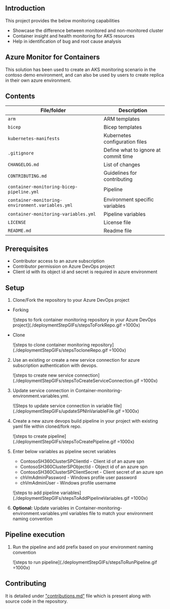 ## Introduction
This project provides the below monitoring capabilities
- Showcase the difference between monitored and non-monitored cluster
- Container insight and health monitoring for AKS resources
- Help in identification of bug and root cause analysis

## Azure Monitor for Containers
This solution has been used to create an AKS monitoring scenario in the contoso demo environment, and can also be used by users to create replica in their own azure environment.

## Contents

| File/folder                                      | Description                                |
|--------------------------------------------------|--------------------------------------------|
| `arm`                                            | ARM templates                             |
| `bicep`                                            | Bicep templates                             |
| `kubernetes-manifests`                                           | Kubernetes configuration files            |
| `.gitignore`                                     | Define what to ignore at commit time      |
| `CHANGELOG.md`                                   | List of changes                           |
| `CONTRIBUTING.md`                                | Guidelines for contributing               |
| `container-monitoring-bicep-pipeline.yml`              | Pipeline                             |
| `container-monitoring-environment.variables.yml` | Environment specific variables            |
| `container-monitoring-variables.yml`             | Pipeline variables                        |
| `LICENSE`                                        | License file                         |
| `README.md`                                      | Readme file                        |

## Prerequisites

* Contributor access to an azure subscription
* Contributor permission on Azure DevOps project
* Client id with its object id and secret is required in azure environment

## Setup

1. Clone/Fork the repository to your Azure DevOps project
- Forking

    ![steps to fork container monitoring repository in your Azure DevOps project](./deploymentStepGIFs/stepsToForkRepo.gif =1000x)

- Clone

    ![steps to clone container monitoring repository](./deploymentStepGIFs/stepsTocloneRepo.gif =1000x)

2. Use an existing or create a new service connection for azure subscription authentication with devops. 

    ![steps to create new service connection](./deploymentStepGIFs/stepsToCreateServiceConnection.gif =1000x)

3. Update service connection in Container-monitoring-environment.variables.yml.

    ![Steps to update service connection in variable file](./deploymentStepGIFs/updateSPNInVariableFile.gif =1000x)

4. Create a new azure devops build pipeline in your project with existing yaml file within cloned/fork repo.

    ![steps to create pipeline](./deploymentStepGIFs/stepsToCreatePipeline.gif =1000x)

5. Enter below variables as pipeline secret variables

    - ContosoSH360ClusterSPClientId - Client id of an azure spn
    - ContosoSH360ClusterSPObjectId - Object id of an azure spn
    - ContosoSH360ClusterSPClientSecret - Client secret of an azure spn
    - chVmAdminPassword - Windows profile user password
    - chVmAdminUser - Windows profile username

    ![steps to add pipeline variables](./deploymentStepGIFs/stepsToAddPipelineVariables.gif =1000x)

6. **Optional:** Update variables in Container-monitoring-environment.variables.yml variables file to match your environment naming convention

## Pipeline execution

1.  Run the pipeline and add prefix based on your environment naming convention

    ![steps to run pipeline](./deploymentStepGIFs/stepsToRunPipeline.gif =1000x)

## Contributing

It is detailed under ["contributions.md"]() file which is present along with source code in the repository.